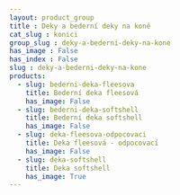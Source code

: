```yaml
---
layout: product_group
title : Deky a bederní deky na koně
cat_slug : konici
group_slug : deky-a-bederni-deky-na-kone
has_image : False
has_index : False
slug : deky-a-bederni-deky-na-kone
products:
  - slug: bederni-deka-fleesova
    title: Bederní deka fleesová
    has_image: False
  - slug: bederni-deka-softshell
    title: Bederní deka softshell
    has_image: False
  - slug: deka-fleesova-odpocovaci
    title: Deka fleesová - odpocovací
    has_image: False
  - slug: deka-softshell
    title: Deka softshell
    has_image: True
---
```


